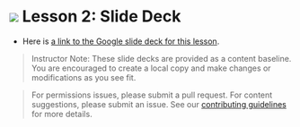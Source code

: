 
# ![](https://ga-dash.s3.amazonaws.com/production/assets/logo-9f88ae6c9c3871690e33280fcf557f33.png) Lesson 2: Slide Deck

- Here is [a link to the Google slide deck for this lesson](https://docs.google.com/presentation/d/1oayBwA6YwuQqzjF_n976ZjgLt27g5wdJzHe4TaqxWT4/edit?usp=sharing).

> Instructor Note: These slide decks are provided as a content baseline. You are encouraged to create a local copy and make changes or modifications as you see fit.

> For permissions issues, please submit a pull request. For content suggestions, please submit an issue. See our [contributing guidelines](../../../../contributing.md) for more details.
